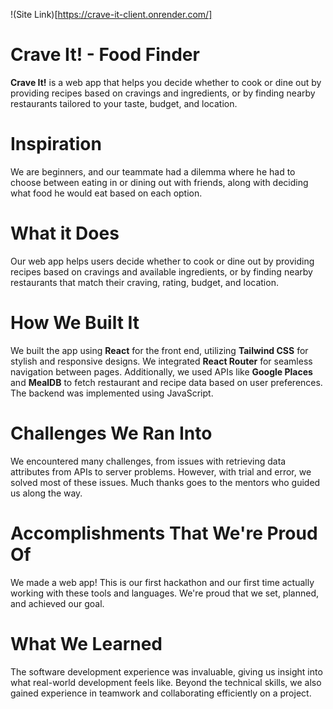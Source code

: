 !(Site Link)[https://crave-it-client.onrender.com/]
# Crave It! - Food Finder

**Crave It!** is a web app that helps you decide whether to cook or dine out by providing recipes based on cravings and ingredients, or by finding nearby restaurants tailored to your taste, budget, and location.

# Inspiration
We are beginners, and our teammate had a dilemma where he had to choose between eating in or dining out with friends, along with deciding what food he would eat based on each option.

# What it Does
Our web app helps users decide whether to cook or dine out by providing recipes based on cravings and available ingredients, or by finding nearby restaurants that match their craving, rating, budget, and location.

# How We Built It
We built the app using **React** for the front end, utilizing **Tailwind CSS** for stylish and responsive designs. We integrated **React Router** for seamless navigation between pages. Additionally, we used APIs like **Google Places** and **MealDB** to fetch restaurant and recipe data based on user preferences. The backend was implemented using JavaScript.

# Challenges We Ran Into
We encountered many challenges, from issues with retrieving data attributes from APIs to server problems. However, with trial and error, we solved most of these issues. Much thanks goes to the mentors who guided us along the way.

# Accomplishments That We're Proud Of
We made a web app! This is our first hackathon and our first time actually working with these tools and languages. We're proud that we set, planned, and achieved our goal.

# What We Learned
The software development experience was invaluable, giving us insight into what real-world development feels like. Beyond the technical skills, we also gained experience in teamwork and collaborating efficiently on a project.


